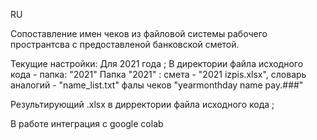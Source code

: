 RU

Сопоставление имен чеков из файловой 
системы рабочего пространтсва с предоставленой 
банковской сметой.

Текущие настройки:
  Для 2021 года ;
  В директории файла исходного кода - папка: "2021"
  Папка "2021" : 
    смета - "2021 izpis.xlsx", 
    словарь аналогий - "name_list.txt"
    фалы чеков "yearmonthday name pay.###"
    
 Результирующий .xlsx в дирректории файла исходного кода ;
  
В работе интеграция с google colab
